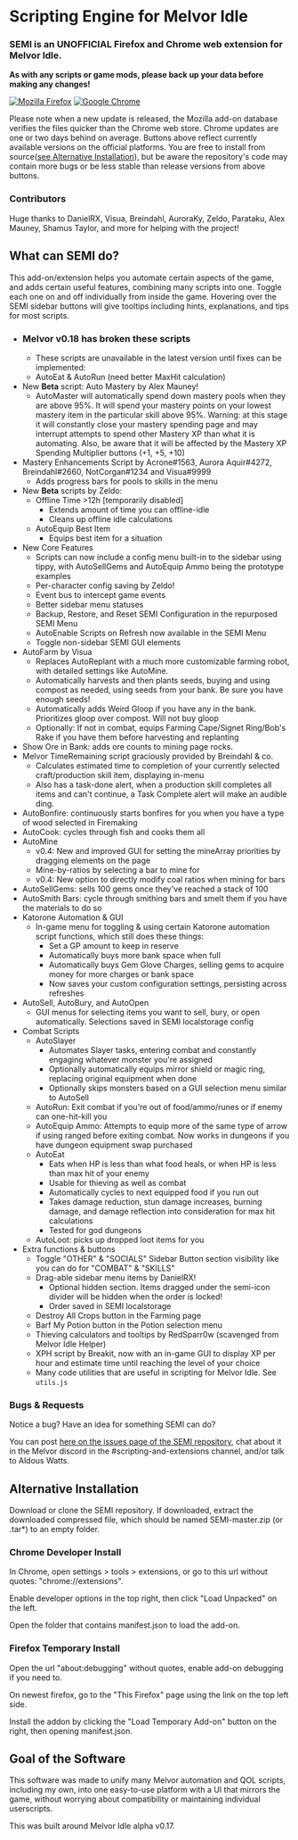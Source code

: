 # Scripting Engine for Melvor Idle

### **SEMI** is an **UNOFFICIAL** Firefox and Chrome web extension for Melvor Idle.

**As with any scripts or game mods, please back up your data before making any changes!**

[![Mozilla Firefox](https://img.shields.io/amo/v/scripting-engine-melvor-idle?label=Get%20SEMI%20for%20Firefox&logo=firefox)](https://addons.mozilla.org/en-US/firefox/addon/scripting-engine-melvor-idle/)
[![Google Chrome](https://img.shields.io/chrome-web-store/v/mnjfmmpkdmgfpabgbeoclagnclmpmjgm?label=Get%20SEMI%20for%20Chrome&logo=Google%20Chrome)](https://chrome.google.com/webstore/detail/scripting-engine-for-melv/mnjfmmpkdmgfpabgbeoclagnclmpmjgm?authuser=0&hl=en)

Please note when a new update is released, the Mozilla add-on database verifies the files quicker than the Chrome web store. Chrome updates are one or two days behind on average. Buttons above reflect currently available versions on the official platforms. You are free to install from source([see Alternative Installation](#alternative-installation)), but be aware the repository's code may contain more bugs or be less stable than release versions from above buttons.

### Contributors

Huge thanks to DanielRX, Visua, Breindahl, AuroraKy, Zeldo, Parataku, Alex Mauney, Shamus Taylor, and more for helping with the project!

## What can SEMI do?

This add-on/extension helps you automate certain aspects of the game, and adds certain useful features, combining many scripts into one. Toggle each one on and off individually from inside the game. Hovering over the SEMI sidebar buttons will give tooltips including hints, explanations, and tips for most scripts.

* ### Melvor v0.18 has broken these scripts
    * These scripts are unavailable in the latest version until fixes can be implemented:
    * AutoEat & AutoRun (need better MaxHit calculation)
* New **Beta** script: Auto Mastery by Alex Mauney!
    * AutoMaster will automatically spend down mastery pools when they are above 95%. It will spend your mastery points on your lowest mastery item in the particular skill above 95%. Warning: at this stage it will constantly close your mastery spending page and may interrupt attempts to spend other Mastery XP than what it is automating. Also, be aware that it will be affected by the Mastery XP Spending Multiplier buttons (+1, +5, +10)
* Mastery Enhancements Script by Acrone#1563, Aurora Aquir#4272, Breindahl#2660, NotCorgan#1234 and Visua#9999
    * Adds progress bars for pools to skills in the menu
* New **Beta** scripts by Zeldo:
    * Offline Time >12h [temporarily disabled]
        * Extends amount of time you can offline-idle
        * Cleans up offline idle calculations
    * AutoEquip Best Item
        * Equips best item for a situation
* New Core Features
    * Scripts can now include a config menu built-in to the sidebar using tippy, with AutoSellGems and AutoEquip Ammo being the prototype examples
    * Per-character config saving by Zeldo!
    * Event bus to intercept game events
    * Better sidebar menu statuses
    * Backup, Restore, and Reset SEMI Configuration in the repurposed SEMI Menu
    * AutoEnable Scripts on Refresh now available in the SEMI Menu
    * Toggle non-sidebar SEMI GUI elements
* AutoFarm by Visua
    * Replaces AutoReplant with a much more customizable farming robot, with detailed settings like AutoMine.
    * Automatically harvests and then plants seeds, buying and using compost as needed, using seeds from your bank. Be sure you have enough seeds!
    * Automatically adds Weird Gloop if you have any in the bank. Prioritizes gloop over compost. Will not buy gloop
    * Optionally: If not in combat, equips Farming Cape/Signet Ring/Bob's Rake if you have them before harvesting and replanting
* Show Ore in Bank: adds ore counts to mining page rocks.
* Melvor TimeRemaining script graciously provided by Breindahl & co.
    * Calculates estimated time to completion of your currently selected craft/production skill item, displaying in-menu
    * Also has a task-done alert, when a production skill completes all items and can't continue, a Task Complete alert will make an audible ding.
* AutoBonfire: continuously starts bonfires for you when you have a type of wood selected in Firemaking
* AutoCook: cycles through fish and cooks them all
* AutoMine
    * v0.4: New and improved GUI for setting the mineArray priorities by dragging elements on the page
    * Mine-by-ratios by selecting a bar to mine for
    * v0.4: New option to directly modify coal ratios when mining for bars
* AutoSellGems: sells 100 gems once they've reached a stack of 100
* AutoSmith Bars: cycle through smithing bars and smelt them if you have the materials to do so
* Katorone Automation & GUI
    * In-game menu for toggling & using certain Katorone automation script functions, which still does these things:
        * Set a GP amount to keep in reserve
        * Automatically buys more bank space when full
        * Automatically buys Gem Glove Charges, selling gems to acquire money for more charges or bank space
        * Now saves your custom configuration settings, persisting across refreshes
* AutoSell, AutoBury, and AutoOpen
    * GUI menus for selecting items you want to sell, bury, or open automatically. Selections saved in SEMI localstorage config
* Combat Scripts
    * AutoSlayer
        * Automates Slayer tasks, entering combat and constantly engaging whatever monster you're assigned
        * Optionally automatically equips mirror shield or magic ring, replacing original equipment when done
        * Optionally skips monsters based on a GUI selection menu similar to AutoSell
    * AutoRun: Exit combat if you're out of food/ammo/runes or if enemy can one-hit-kill you
    * AutoEquip Ammo: Attempts to equip more of the same type of arrow if using ranged before exiting combat. Now works in dungeons if you have dungeon equipment swap purchased
    * AutoEat
        * Eats when HP is less than what food heals, or when HP is less than max hit of your enemy
        * Usable for thieving as well as combat
        * Automatically cycles to next equipped food if you run out
        * Takes damage reduction, stun damage increases, burning damage, and damage reflection into consideration for max hit calculations
        * Tested for god dungeons
    * AutoLoot: picks up dropped loot items for you
* Extra functions & buttons
    * Toggle "OTHER" & "SOCIALS" Sidebar Button section visibility like you can do for "COMBAT" & "SKILLS"
    * Drag-able sidebar menu items by DanielRX!
        * Optional hidden section. Items dragged under the semi-icon divider will be hidden when the order is locked!
        * Order saved in SEMI localstorage
    * Destroy All Crops button in the Farming page
    * Barf My Potion button in the Potion selection menu
    * Thieving calculators and tooltips by RedSparr0w (scavenged from Melvor Idle Helper)
    * XPH script by Breakit, now with an in-game GUI to display XP per hour and estimate time until reaching the level of your choice
    * Many code utilities that are useful in scripting for Melvor Idle. See `utils.js`

### Bugs & Requests

Notice a bug? Have an idea for something SEMI can do?

You can post [here on the issues page of the SEMI repository](https://gitlab.com/aldousWatts/SEMI/-/issues), chat about it in the Melvor discord in the #scripting-and-extensions channel, and/or talk to Aldous Watts.

## Alternative Installation

Download or clone the SEMI repository. If downloaded, extract the downloaded compressed file, which should be named SEMI-master.zip (or .tar*) to an empty folder.

### Chrome Developer Install

In Chrome, open settings > tools > extensions, or go to this url without quotes: "chrome://extensions".

Enable developer options in the top right, then click "Load Unpacked" on the left.

Open the folder that contains manifest.json to load the add-on.

### Firefox Temporary Install

Open the url "about:debugging" without quotes, enable add-on debugging if you need to.

On newest firefox, go to the "This Firefox" page using the link on the top left side.

Install the addon by clicking the "Load Temporary Add-on" button on the right, then opening manifest.json.

## Goal of the Software

This software was made to unify many Melvor automation and QOL scripts, including my own, into one easy-to-use platform with a UI that mirrors the game, without worrying about compatibility or maintaining individual userscripts.

This was built around Melvor Idle alpha v0.17.
